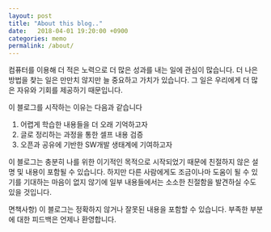```yaml
---
layout: post
title: "About this blog.."
date:   2018-04-01 19:20:00 +0900
categories: memo
permalink: /about/
---
```

컴퓨터를 이용해 더 적은 노력으로 더 많은 성과를 내는 일에 관심이 많습니다. 더 나은 방법을 찾는 일은 만만치 않지만 늘 중요하고 가치가 있습니다. 그 일은 우리에게 더 많은 자유와 기회를 제공하기 때문입니다.

이 블로그를 시작하는 이유는 다음과 같습니다
1. 어렵게 학습한 내용들을 더 오래 기억하고자
1. 글로 정리하는 과정을 통한 셀프 내용 검증
1. 오픈과 공유에 기반한 SW개발 생태계에 기여하고자

이 블로그는 충분히 나를 위한 이기적인 목적으로 시작되었기 때문에 친절하지 않은 설명 및 내용이 포함될 수 있습니다. 하지만 다른 사람에게도 조금이나마 도움이 될 수 있기를 기대하는 마음이 없지 않기에 일부 내용들에서는 소소한 친절함을 발견하실 수도 있을 것입니다.

면책사항) 이 블로그는 정확하지 않거나 잘못된 내용을 포함할 수 있습니다. 부족한 부분에 대한 피드백은 언제나 환영합니다.

